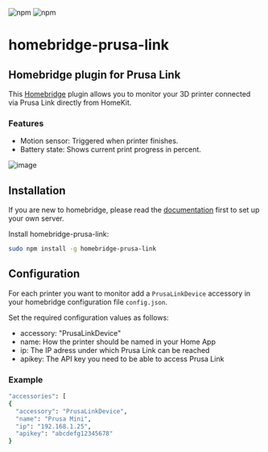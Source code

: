 ![npm](https://img.shields.io/npm/v/homebridge-prusa-link)
![npm](https://img.shields.io/npm/dt/homebridge-prusa-link)

# homebridge-prusa-link

## Homebridge plugin for Prusa Link

This [Homebridge](https://github.com/homebridge/homebridge) plugin allows you to monitor your 3D printer connected via Prusa Link directly from HomeKit.

### Features
* Motion sensor: Triggered when printer finishes.
* Battery state: Shows current print progress in percent.

![image](https://user-images.githubusercontent.com/52078523/183643597-d88ae5ba-5a06-4d70-9f89-fadc638ef1a7.png)

## Installation

If you are new to homebridge, please read the [documentation](https://github.com/homebridge/homebridge) first to set up your own server.

Install homebridge-prusa-link:
```sh
sudo npm install -g homebridge-prusa-link
```

## Configuration

For each printer you want to monitor add a `PrusaLinkDevice` accessory in your homebridge configuration file `config.json`.

Set the required configuration values as follows:
* accessory: "PrusaLinkDevice"
* name: How the printer should be named in your Home App
* ip: The IP adress under which Prusa Link can be reached
* apikey: The API key you need to be able to access Prusa Link

### Example
```sh
"accessories": [
{
  "accessory": "PrusaLinkDevice",
  "name": "Prusa Mini",
  "ip": "192.168.1.25",
  "apikey": "abcdefg12345678"
}
```
